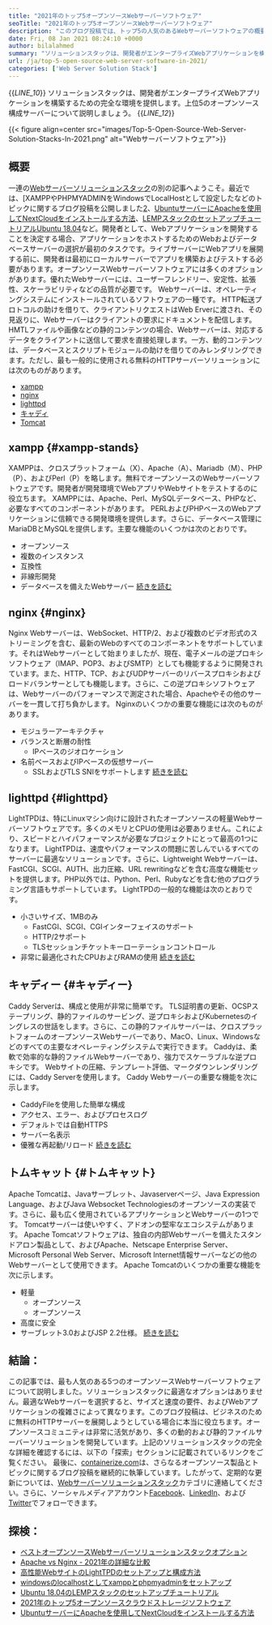 ```yaml
---
title: "2021年のトップ5オープンソースWebサーバーソフトウェア" 
seoTitle: "2021年のトップ5オープンソースWebサーバーソフトウェア" 
description: "このブログ投稿では、トップ5の人気のあるWebサーバーソフトウェアの概要を説明します。ここにリストされているすべてのソフトウェアは、自己ホスト、無料で、豊富な機能を提供しています。" 
date: Fri, 08 Jan 2021 08:24:10 +0000
author: bilalahmed
summary: "ソリューションスタックは、開発者がエンタープライズWebアプリケーションを構築するための完全な環境を提供します。上位5のオープンソース構成サーバーについて説明しましょう。" 
url: /ja/top-5-open-source-web-server-software-in-2021/
categories: ['Web Server Solution Stack']
---
```

{{_LINE_10_}}
  ソリューションスタックは、開発者がエンタープライズWebアプリケーションを構築するための完全な環境を提供します。上位5のオープンソース構成サーバーについて説明しましょう。
{{_LINE_12_}}

{{< figure align=center src="images/Top-5-Open-Source-Web-Server-Solution-Stacks-In-2021.png" alt="Webサーバーソフトウェア">}}


## 概要
一連の[Webサーバーソリューションスタック][1]の別の記事へようこそ。最近では、[XAMPPやPHPMYADMINをWindowsでLocalHostとして設定したなどのトピックに関するブログ投稿を公開しました[2]、[UbuntuサーバーにApacheを使用してNextCloudをインストールする方法][3]、[LEMPスタックのセットアップチュートリアルUbuntu 18.04][4]など。開発者として、Webアプリケーションを開発することを決定する場合、アプリケーションをホストするためのWebおよびデータベースサーバーの選択が最初のタスクです。ライブサーバーにWebアプリを展開する前に、開発者は最初にローカルサーバーでアプリを構築およびテストする必要があります。オープンソースWebサーバーソフトウェアには多くのオプションがあります。優れたWebサーバーには、ユーザーフレンドリー、安定性、拡張性、スケーラビリティなどの品質が必要です。
Webサーバーは、オペレーティングシステムにインストールされているソフトウェアの一種です。 HTTP転送プロトコルの助けを借りて、クライアントリクエストはWeb Erverに渡され、その見返りに、Webサーバーはクライアントの要求にドキュメントを配信します。 HMTLファイルや画像などの静的コンテンツの場合、Webサーバーは、対応するデータをクライアントに送信して要求を直接処理します。一方、動的コンテンツは、データベースとスクリプトモジュールの助けを借りてのみレンダリングできます。ただし、最も一般的に使用される無料のHTTPサーバーソリューションには次のものがあります。
  * [xampp][5]
  * [nginx][6]
  * [lighttpd][7]
  * [キャディ][8]
  * [Tomcat][9]

## xampp {#xampp-stands}

XAMPPは、クロスプラットフォーム（X）、Apache（A）、Mariadb（M）、PHP（P）、およびPerl（P）を略します。無料でオープンソースのWebサーバーソフトウェアです。開発者が開発環境でWebアプリやWebサイトをテストするのに役立ちます。 XAMPPには、Apache、Perl、MySQLデータベース、PHPなど、必要なすべてのコンポーネントがあります。 PERLおよびPHPベースのWebアプリケーションに信頼できる開発環境を提供します。さらに、データベース管理にMariaDBとMySQLを提供します。主要な機能のいくつかは次のとおりです。
  * オープンソース
* 複数のインスタンス
* 互換性
* 非線形開発
* データベースを備えたWebサーバー
[続きを読む][10]

## nginx {#nginx}

Nginx Webサーバーは、WebSocket、HTTP/2、および複数のビデオ形式のストリーミングを含む、最新のWebのすべてのコンポーネントをサポートしています。それはWebサーバーとして始まりましたが、現在、電子メールの逆プロキシソフトウェア（IMAP、POP3、およびSMTP）としても機能するように開発されています。また、HTTP、TCP、およびUDPサーバーのリバースプロキシおよびロードバランサーとしても機能します。さらに、この逆プロキシソフトウェアは、Webサーバーのパフォーマンスで測定された場合、Apacheやその他のサーバーを一貫して打ち負かします。 Nginxのいくつかの重要な機能には次のものがあります。
* モジュラーアーキテクチャ
* バランスと断層の耐性
  * IPベースのジオロケーション
* 名前ベースおよびIPベースの仮想サーバー
  * SSLおよびTLS SNIをサポートします
[続きを読む][11]

## lighttpd {#lighttpd}

LightTPDは、特にLinuxマシン向けに設計されたオープンソースの軽量Webサーバーソフトウェアです。多くのメモリとCPUの使用は必要ありません。これにより、スピードとハイパフォーマンスが必要なプロジェクトにとって最高の1つになります。 LightTPDは、速度やパフォーマンスの問題に苦しんでいるすべてのサーバーに最適なソリューションです。さらに、Lightweight Webサーバーは、FastCGI、SCGI、AUTH、出力圧縮、URL rewritingなどを含む高度な機能セットを提供します。PHP以外では、Python、Perl、Rubyなどを含む他のプログラミング言語もサポートしています。 LightTPDの一般的な機能は次のとおりです。
* 小さいサイズ、1MBのみ
  * FastCGI、SCGI、CGIインターフェイスのサポート
  * HTTP/2サポート
  * TLSセッションチケットキーローテーションコントロール
* 非常に最適化されたCPUおよびRAMの使用
[続きを読む][12]

## キャディー {#キャディー}

Caddy Serverは、構成と使用が非常に簡単です。 TLS証明書の更新、OCSPステープリング、静的ファイルのサービング、逆プロキシおよびKubernetesのイングレスの世話をします。さらに、この静的ファイルサーバーは、クロスプラットフォームのオープンソースWebサーバーであり、MacO、Linux、Windowsなどのすべての主要なオペレーティングシステムで実行できます。 Caddyは、柔軟で効率的な静的ファイルWebサーバーであり、強力でスケーラブルな逆プロキシです。 Webサイトの圧縮、テンプレート評価、マークダウンレンダリングには、Caddy Serverを使用します。 Caddy Webサーバーの重要な機能を次に示します。
  * CaddyFileを使用した簡単な構成
* アクセス、エラー、およびプロセスログ
* デフォルトでは自動HTTPS
* サーバー名表示
* 優雅な再起動/リロード
[続きを読む][13]

## トムキャット {#トムキャット}

Apache Tomcatは、Javaサーブレット、Javaserverページ、Java Expression Language、およびJava Websocket Technologiesのオープンソースの実装です。さらに、最も広く使用されているアプリケーションとWebサーバーの1つです。 Tomcatサーバーは使いやすく、アドオンの堅牢なエコシステムがあります。 Apache Tomcatソフトウェアは、独自の内部Webサーバーを備えたスタンドアロン製品として、およびApache、Netscape Enterprise Server、Microsoft Personal Web Server、Microsoft Internet情報サーバーなどの他のWebサーバーとして使用できます。 Apache Tomcatのいくつかの重要な機能を次に示します。
* 軽量
  * オープンソース
  * オープンソース
* 高度に安全
* サーブレット3.0およびJSP 2.2仕様。
[続きを読む][14]

## 結論：
この記事では、最も人気のある5つのオープンソースWebサーバーソフトウェアについて説明しました。ソリューションスタックに最適なオプションはありません。最適なWeb​​サーバーを選択すると、サイズと速度の要件、およびWebアプリケーションの複雑さによって異なります。このブログ投稿は、ビジネスのために無料のHTTPサーバーを展開しようとしている場合に本当に役立ちます。オープンソースコミュニティは非常に活気があり、多くの動的および静的ファイルサーバーソリューションを開発しています。上記のソリューションスタックの完全な詳細を確認するには、以下の「探索」セクションに記載されているリンクをご覧ください。
最後に、[containerize.com][15]は、さらなるオープンソース製品とトピックに関するブログ投稿を継続的に執筆しています。したがって、定期的な更新については、[][16][Webサーバーソリューションスタック][1]カテゴリに連絡してください。さらに、ソーシャルメディアアカウント[Facebook][17]、[LinkedIn][18]、および[Twitter][19]でフォローできます。

## 探検：
  * [ベストオープンソースWebサーバーソリューションスタックオプション][20]
  * [Apache vs Nginx  -  2021年の詳細な比較][21]
  * [高性能WebサイトのLightTPDのセットアップと構成方法][22]
  * [windowsのlocalhostとしてxamppとphpmyadminをセットアップ][2]
  * [Ubuntu 18.04のLEMPスタックのセットアップチュートリアル][4]
  * [2021年のトップ5オープンソースクラウドストレージソフトウェア][23]
  * [UbuntuサーバーにApacheを使用してNextCloudをインストールする方法][3]



 [1]: https://products.containerize.com/solution-stack/
 [2]: https://blog.containerize.com/database-management-software/how-to-setup-xampp-and-phpmyadmin-as-localhost-on-windows/
 [3]: https://blog.containerize.com/backup-and-sync-software/how-to-install-nextcloud-with-apache-on-ubuntu-server/
 [4]: https://blog.containerize.com/web-server-solution-stack/setup-tutorial-for-lemp-stack-on-ubuntu-18-04/
 [5]: #xampp-stands
 [6]: #NGINX
 [7]: #Lighttpd
 [8]: #Caddy
 [9]: #Tomcat
 [10]: https://products.containerize.com/solution-stack/xampp
 [11]: https://products.containerize.com/solution-stack/nginx
 [12]: https://products.containerize.com/solution-stack/lighttpd
 [13]: https://products.containerize.com/solution-stack/caddy
 [14]: https://products.containerize.com/solution-stack/tomcat
 [15]: https://www.containerize.com/
 [16]: https://products.containerize.com/video-editing-software
 [17]: https://web.facebook.com/containerize
 [18]: https://www.linkedin.com/company/containerize/
 [19]: https://twitter.com/containerize_co
 [20]: https://products.containerize.com/solution-stack
 [21]: https://blog.containerize.com/2021/02/26/apache-vs-nginx-detailed-comparison-in-2021/
 [22]: https://blog.containerize.com/2020/12/16/setup-and-configure-lighttpd-web-server-for-high-performance-websites/
 [23]: https://blog.containerize.com/backup-and-sync-software/top-5-open-source-cloud-storage-software-in-2021/

